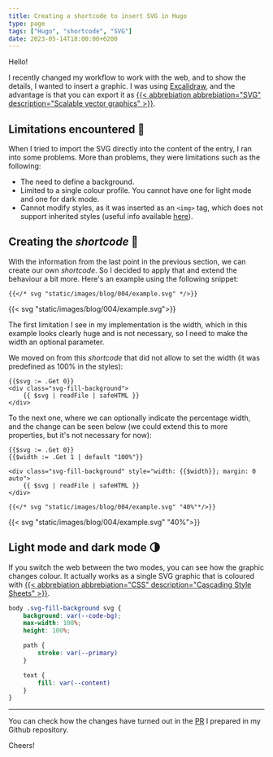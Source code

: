 ```yaml
---
title: Creating a shortcode to insert SVG in Hugo
type: page
tags: ["Hugo", "shortcode", "SVG"]
date: 2023-05-14T18:00:00+0200
---
```


Hello!

I recently changed my workflow to work with the web, and to show the details, I wanted to insert a graphic. I was using [Excalidraw](https://excalidraw.com), and the advantage is that you can export it as [{{< abbrebiation abbrebiation="SVG" description="Scalable vector graphics" >}}](https://www.w3.org/Graphics/SVG/).

## Limitations encountered 🚧

When I tried to import the SVG directly into the content of the entry, I ran into some problems. More than problems, they were limitations such as the following:

* The need to define a background.
* Limited to a single colour profile. You cannot have one for light mode and one for dark mode.
* Cannot modify styles, as it was inserted as an `<img>` tag, which does not support inherited styles (useful info available [here](https://discourse.gohugo.io/t/solved-inject-an-svg-file-into-my-html/7446/9)).

## Creating the *shortcode* 🥾

With the information from the last point in the previous section, we can create our own *shortcode*. So I decided to apply that and extend the behaviour a bit more. Here's an example using the following snippet:

```
{{</* svg "static/images/blog/004/example.svg" */>}}
```

{{< svg "static/images/blog/004/example.svg">}}

The first limitation I see in my implementation is the width, which in this example looks clearly huge and is not necessary, so I need to make the width an optional parameter.

We moved on from this *shortcode* that did not allow to set the width (it was predefined as 100% in the styles):
```
{{$svg := .Get 0}}
<div class="svg-fill-background">
    {{ $svg | readFile | safeHTML }}
</div>
```
To the next one, where we can optionally indicate the percentage width, and the change can be seen below (we could extend this to more properties, but it's not necessary for now):

```
{{$svg := .Get 0}}
{{$width := .Get 1 | default "100%"}}

<div class="svg-fill-background" style="width: {{$width}}; margin: 0 auto">
    {{ $svg | readFile | safeHTML }}
</div>
```

```
{{</* svg "static/images/blog/004/example.svg" "40%"*/>}}
```

{{< svg "static/images/blog/004/example.svg" "40%">}}

## Light mode and dark mode 🌗

If you switch the web between the two modes, you can see how the graphic changes colour. It actually works as a single SVG graphic that is coloured with [{{< abbrebiation abbrebiation="CSS" description="Cascading Style Sheets" >}}](https://www.w3.org/Style/CSS/).

```scss
body .svg-fill-background svg {
    background: var(--code-bg);
    max-width: 100%;
    height: 100%;

    path {
        stroke: var(--primary)
    }

    text {
        fill: var(--content)
    }
}
```

----

You can check how the changes have turned out in the [PR](https://github.com/jesusfj710/jesusfj710-hugo/pull/28) I prepared in my Github repository.

Cheers!
